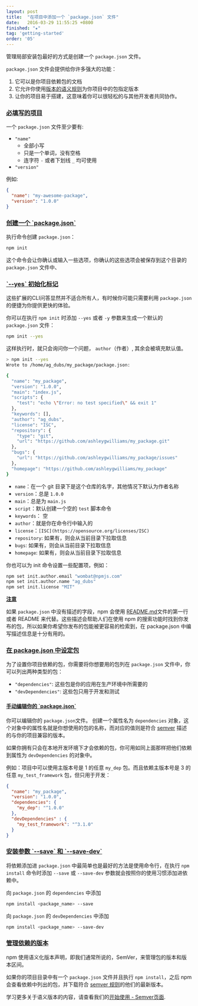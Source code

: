 ```yaml
---
layout: post
title:  "在项目中添加一个 `package.json` 文件"
date:   2016-03-29 11:55:25 +0800
finished: "★"
tag: 'getting-started'
order: '05'
---
```


管理局部安装包最好的方式是创建一个 `package.json` 文件。

`package.json` 文件会提供给你许多强大的功能：

1. 它可以是你项目依赖包的文档
2. 它允许你使用[版本的语义规则](https://docs.npmjs.com/getting-started/semantic-versioning)为你项目中的包指定版本
3. 让你的项目易于搭建，这意味着你可以很轻松的与其他开发者共同协作。

<h3 id="requirements"><a href="#requirements">必填写的项目</a></h3>

一个 `package.json` 文件至少要有:

- `"name"`
  * 全部小写
  * 只是一个单词，没有空格
  * 连字符 `-` 或者下划线 `_` 均可使用
- `"version"`

例如:

``` json
{
  "name": "my-awesome-package",
  "version": "1.0.0"
}
```

<h3 id="creating-a-package-json"><a href="#creating-a-package-json">创建一个 `package.json`</a></h3>

执行命令创建 `package.json`：

``` bash
npm init
```

这个命令会让你确认或输入一些选项，你确认的这些选项会被保存到这个目录的 `package.json` 文件中、

<h3 id="the-yes-init-flag"><a href="#the-yes-init-flag">`--yes` 初始化标记</a></h3>

这些扩展的CLI问答显然并不适合所有人，有时候你可能只需要利用 `package.json` 的便捷为你提供更快的体验。

你可以在执行 `npm init` 时添加 `--yes` 或者 `-y` 参数来生成一个默认的 `package.json` 文件：

``` bash
npm init --yes
```

这样执行时，就只会询问你一个问题， `author`（作者）, 其余会被填充默认值。

``` bash
> npm init --yes
Wrote to /home/ag_dubs/my_package/package.json:

{
  "name": "my_package",
  "version": "1.0.0",
  "main": "index.js",
  "scripts": {
    "test": "echo \"Error: no test specified\" && exit 1"
  },
  "keywords": [],
  "author": "ag_dubs",
  "license": "ISC",
  "repository": {
    "type": "git",
    "url": "https://github.com/ashleygwilliams/my_package.git"
  },
  "bugs": {
    "url": "https://github.com/ashleygwilliams/my_package/issues"
  },
  "homepage": "https://github.com/ashleygwilliams/my_package"
}
```

- `name`：在一个 git 目录下是这个仓库的名字，其他情况下默认为作者名称
- `version`：总是 `1.0.0`
- `main`：总是为 `main.js`
- `script`：默认创建一个空的 `test` 脚本命令
- `keywords`： 空
- `author`：就是你在命令行中输入的
- `license`：`[ISC](https://opensource.org/licenses/ISC)`
- `repository`: 如果有，则会从当前目录下拉取信息
- `bugs`: 如果有，则会从当前目录下拉取信息
- `homepage`: 如果有，则会从当前目录下拉取信息

你也可以为 init 命令设置一些配置项，例如：

``` bash
npm set init.author.email "wombat@npmjs.com"
npm set init.author.name "ag_dubs"
npm set init.license "MIT"
```

<a href="#NOTE" id="NOTE">**注意**</a>

如果 `package.json` 中没有描述的字段，npm 会使用 [README.md](https://github.com/echonest/pyechonest/blob/master/README.md)文件的第一行或者 README 来代替。这些描述会帮助人们在使用 npm 的搜索功能时找到你发布的包，所以如果你希望你发布的包能被更容易的检索到，在 package.json 中编写描述信息是十分有用的。

<h3 id="specifying-packages"><a href="#specifying-packages">在 package.json 中设定包</a></h3>

为了设置你项目依赖的包，你需要将你想要用的包列在 `package.json` 文件中，你可以列出两种类型的包：

- `"dependencies"`: 这些包是你的应用在生产环境中所需要的
- `"devDependencies"`: 这些包只用于开发和测试

<h4 id="manually-editing-your-package-json"><a href="#manually-editing-your-package-json">手动编辑你的 `package.json`</a></h4>

你可以编辑你的 `package.json`文件。 创建一个属性名为 `dependencies` 对象，这个对象中的属性名就是你想使用的包的名称，而对应的值则是符合 [semver](https://docs.npmjs.com/getting-started/semantic-versioning) 描述的与你的项目兼容的版本。

如果你拥有只会在本地开发环境下才会依赖的包，你可用如同上面那样把他们依赖到属性为 `devDependencies` 的对象中。

例如：项目中可以使用主版本号是 1 的任意 `my_dep` 包。而且依赖主版本号是 3 的任意 `my_test_framework` 包，但只用于开发：

``` json
{
  "name": "my_package",
  "version": "1.0.0",
  "dependencies": {
    "my_dep": "^1.0.0"
  },
  "devDependencies" : {
    "my_test_framework": "^3.1.0"
  }
}
```

<h3 id="the-save-and-save-dev-install-flags"><a href="#the-save-and-save-dev-install-flags">安装参数 `--save` 和 `--save-dev`</a></h3>

将依赖添加进 `package.json` 中最简单也是最好的方法是使用命令行，在执行 `npm install` 命令时添加 `--save` 或 `--save-dev` 参数就会按照你的使用习惯添加进依赖中。

向 `package.json` 的 `dependencies` 中添加

``` bash
npm install <package_name> --save
```

向 `package.json` 的 `devDependencies` 中添加

``` bash
npm install <package_name> --save-dev
```

<h3 id="managing-dependency-versions"><a href="#managing-dependency-versions">管理依赖的版本</a></h3>

npm 使用语义化版本声明，即我们通常所说的，SemVer，来管理包的版本和版本区间。

如果你的项目目录中有一个 `package.json` 文件并且执行 `npm install`，之后 npm 会查看依赖中列出的包，并下载符合 [semver 规则](https://docs.npmjs.com/getting-started/semantic-versioning)的他们的最新版本。

学习更多关于语义版本的内容，请查看我们的[开始使用 - Semver页面](https://docs.npmjs.com/getting-started/semantic-versioning).
